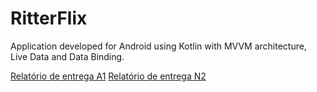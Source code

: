# RitterFlix

Application developed for Android using Kotlin with MVVM architecture, Live Data and Data Binding.

[Relatório de entrega A1](/Relatorio1.md)
[Relatório de entrega N2](/Relatorio2.md)

